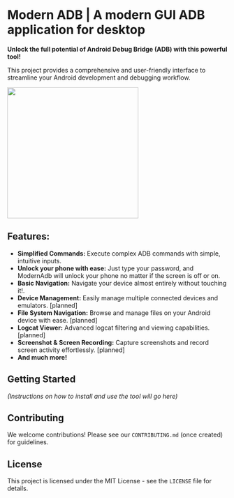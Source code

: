 # Modern ADB | A modern GUI ADB application for desktop

**Unlock the full potential of Android Debug Bridge (ADB) with this powerful tool!**

This project provides a comprehensive and user-friendly interface to streamline your Android development and debugging workflow.

<img src="https://github.com/user-attachments/assets/7ae0de34-b167-43aa-b82e-b928aa83375a" width="300">

## Features:

*   **Simplified Commands:** Execute complex ADB commands with simple, intuitive inputs.
*   **Unlock your phone with ease:** Just type your password, and ModernAdb will unlock your phone no matter if the screen is off or on.
*   **Basic Navigation:** Navigate your device almost entirely without touching it!.
*   **Device Management:** Easily manage multiple connected devices and emulators. [planned]
*   **File System Navigation:** Browse and manage files on your Android device with ease. [planned]
*   **Logcat Viewer:** Advanced logcat filtering and viewing capabilities. [planned]
*   **Screenshot & Screen Recording:** Capture screenshots and record screen activity effortlessly. [planned]
*   **And much more!**

## Getting Started

_(Instructions on how to install and use the tool will go here)_

## Contributing

We welcome contributions! Please see our `CONTRIBUTING.md` (once created) for guidelines.

## License

This project is licensed under the MIT License - see the `LICENSE` file for details.
